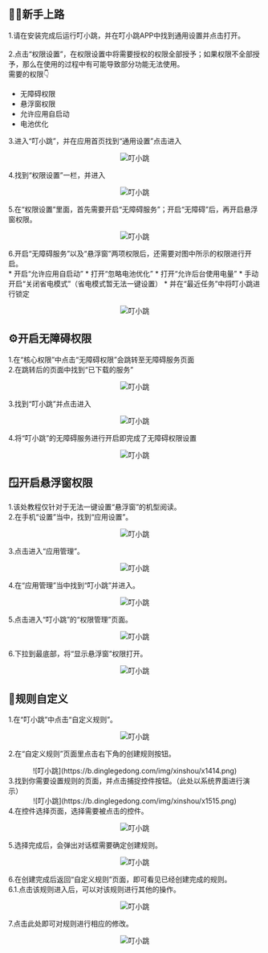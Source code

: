 ## 🚶‍♂️新手上路
1.请在安装完成后运行叮小跳，并在叮小跳APP中找到通用设置并点击打开。<br/><br/>
2.点击“权限设置”，在权限设置中将需要授权的权限全部授予；如果权限不全部授予，那么在使用的过程中有可能导致部分功能无法使用。
<br/>
需要的权限👇
* 无障碍权限
* 悬浮窗权限
* 允许应用自启动
* 电池优化

3.进入“叮小跳”，并在应用首页找到“通用设置”点击进入<br/>
<center>

![叮小跳](https://b.dinglegedong.com/img/xinshou/x111.png)<br/>

</center>
4.找到“权限设置”一栏，并进入<br/>
<center>

![叮小跳](https://b.dinglegedong.com/img/xinshou/x222.png)<br/>

</center>
5.在“权限设置”里面，首先需要开启“无障碍服务”；开启“无障碍”后，再开启悬浮窗权限。<br/>

<center>

![叮小跳](https://b.dinglegedong.com/img/xinshou/x333.png)<br/>
</center>
6.开启“无障碍服务”以及“悬浮窗”两项权限后，还需要对图中所示的权限进行开启。<br/>
* 开启“允许应用自启动”
* 打开“忽略电池优化”
* 打开“允许后台使用电量”
* 手动开启“关闭省电模式”（省电模式暂无法一键设置）
* 并在“最近任务”中将叮小跳进行锁定
<br/>
<center>

![叮小跳](https://b.dinglegedong.com/img/xinshou/x777.png)<br/>

</center>

## ⚙️开启无障碍权限
1.在“核心权限”中点击“无障碍权限”会跳转至无障碍服务页面<br/>
2.在跳转后的页面中找到“已下载的服务”<br/>

<center>

![叮小跳](https://b.dinglegedong.com/img/xinshou/x444.png)<br/>

</center>

3.找到“叮小跳”并点击进入<br/>

<center>

![叮小跳](https://b.dinglegedong.com/img/xinshou/x555.png)<br/>

</center>
4.将“叮小跳”的无障碍服务进行开启即完成了无障碍权限设置<br/>

<center>

![叮小跳](https://b.dinglegedong.com/img/xinshou/x666.png)<br/>
</center>

## 🪟开启悬浮窗权限
1.该处教程仅针对于无法一键设置“悬浮窗”的机型阅读。<br/>
2.在手机“设置”当中，找到“应用设置”。<br/>

<center>

![叮小跳](https://b.dinglegedong.com/img/xinshou/x888.png)<br/>

</center>

3.点击进入“应用管理”。<br/>
<center>

![叮小跳](https://b.dinglegedong.com/img/xinshou/x999.png)<br/>

</center>

4.在“应用管理”当中找到“叮小跳”并进入。<br/>
<center>

![叮小跳](https://b.dinglegedong.com/img/xinshou/x1010.png)<br/>

</center>

5.点击进入“叮小跳”的“权限管理”页面。<br/>

<center>

![叮小跳](https://b.dinglegedong.com/img/xinshou/x1111.png)<br/>

</center>

6.下拉到最底部，将“显示悬浮窗”权限打开。<br/>

<center>

![叮小跳](https://b.dinglegedong.com/img/xinshou/x1212.png)<br/>

</center>

## 📑规则自定义
1.在“叮小跳”中点击“自定义规则”。<br/>
<center>

![叮小跳](https://b.dinglegedong.com/img/xinshou/x1313.png)<br/>
</center>

2.在“自定义规则”页面里点击右下角的创建规则按钮。<br/>
<center>
![叮小跳](https://b.dinglegedong.com/img/xinshou/x1414.png)<br/>
</center>
3.找到你需要设置规则的页面，并点击捕捉控件按钮。（此处以系统界面进行演示）<br/>
<center>
![叮小跳](https://b.dinglegedong.com/img/xinshou/x1515.png)<br/>
</center>
4.在控件选择页面，选择需要被点击的控件。<br/>
<center>

![叮小跳](https://b.dinglegedong.com/img/xinshou/x1616.png)<br/>

</center>

5.选择完成后，会弹出对话框需要确定创建规则。<br/>
<center>


![叮小跳](https://b.dinglegedong.com/img/xinshou/x1717.png)<br/>

</center>

6.在创建完成后返回“自定义规则”页面，即可看见已经创建完成的规则。<br/>
6.1.点击该规则进入后，可以对该规则进行其他的操作。<br/>

<center>

![叮小跳](https://b.dinglegedong.com/img/xinshou/x1818.png)<br/>

</center>

7.点击此处即可对规则进行相应的修改。<br/>

<center>

![叮小跳](https://b.dinglegedong.com/img/xinshou/x1919.png)<br/>

</center>